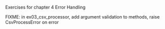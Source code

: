 Exercises for chapter 4 Error Handling

FIXME: in ex03_csv_processor, add argument validation to methods,
raise CsvProcessError on error
